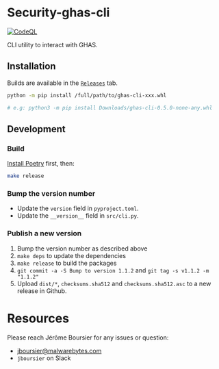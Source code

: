 # Security-ghas-cli

[![CodeQL](https://github.com/Malwarebytes/Security-ghas-cli/actions/workflows/codeql-analysis.yml/badge.svg)](https://github.com/Malwarebytes/Security-ghas-cli/actions/workflows/codeql-analysis.yml)

CLI utility to interact with GHAS.

## Installation

Builds are available in the [`Releases`](https://github.com/Malwarebytes/Security-ghas-cli/releases) tab.

```bash
python -m pip install /full/path/to/ghas-cli-xxx.whl

# e.g: python3 -m pip install Downloads/ghas-cli-0.5.0-none-any.whl
```

## Development

### Build

[Install Poetry](https://python-poetry.org/docs/#installation) first, then:

```bash
make release
```

### Bump the version number

* Update the `version` field in `pyproject.toml`.
* Update the `__version__` field in `src/cli.py`.

### Publish a new version

1. Bump the version number as described above
2. `make deps` to update the dependencies
3. `make release` to build the packages
4. `git commit -a -S Bump to version 1.1.2` and `git tag -s v1.1.2 -m "1.1.2"`
5. Upload `dist/*`, `checksums.sha512` and `checksums.sha512.asc` to a new release in Github.

# Resources

Please reach Jérôme Boursier for any issues or question:

* jboursier@malwarebytes.com
* `jboursier` on Slack
